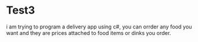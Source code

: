 # Test3
i am trying to  program a delivery app using c#, you can orrder any food you want and they are prices attached to food items or dinks you order.

